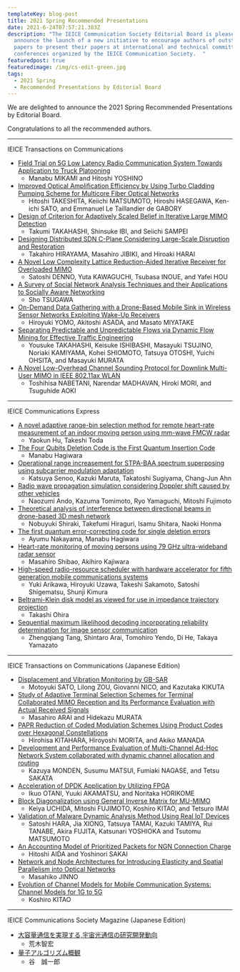 ```yaml
---
templateKey: blog-post
title: 2021 Spring Recommended Presentations
date: 2021-6-24T07:57:21.383Z
description: "The IEICE Communication Society Editorial Board is pleased to
  announce the launch of a new initiative to encourage authors of outstanding
  papers to present their papers at international and technical committee
  conferences organized by the IEICE Communication Society.  "
featuredpost: true
featuredimage: /img/cs-edit-green.jpg
tags:
  - 2021 Spring
  - Recommended Presentations by Editorial Board
---
```


We are delighted to announce the 2021 Spring Recommended Presentations by Editorial Board.

Congratulations to all the recommended authors.

---

IEICE Transactions on Communications

- [Field Trial on 5G Low Latency Radio Communication System Towards Application to Truck Platooning](https://www.jstage.jst.go.jp/article/transcom/E102.B/8/E102.B_2018TTP0021/_article/-char/en)
  - Manabu MIKAMI and Hitoshi YOSHINO
- [Improved Optical Amplification Efficiency by Using Turbo Cladding Pumping Scheme for Multicore Fiber Optical Networks](https://www.jstage.jst.go.jp/article/transcom/E102.B/8/E102.B_2018EBP3296/_article/-char/en)
  - Hitoshi TAKESHITA, Keiichi MATSUMOTO, Hiroshi HASEGAWA, Ken-ichi SATO, and Emmanuel Le Taillandier de GABORY
- [Design of Criterion for Adaptively Scaled Belief in Iterative Large MIMO Detection](https://www.jstage.jst.go.jp/article/transcom/E102.B/2/E102.B_2018EBP3136/_article)
  - Takumi TAKAHASHI, Shinsuke IBI, and Seiichi SAMPEI
- [Designing Distributed SDN C-Plane Considering Large-Scale Disruption and Restoration](https://www.jstage.jst.go.jp/article/transcom/E102.B/3/E102.B_2018NVP0005/_article/-char/en)
  - Takahiro HIRAYAMA, Masahiro JIBIKI, and Hiroaki HARAI
- [A Novel Low Complexity Lattice Reduction-Aided Iterative Receiver for Overloaded MIMO](https://www.jstage.jst.go.jp/article/transcom/advpub/0/advpub_2018EBP3215/_article/-char/en)
  - Satoshi DENNO, Yuta KAWAGUCHI, Tsubasa INOUE, and Yafei HOU
- [A Survey of Social Network Analysis Techniques and their Applications to Socially Aware Networking](https://www.jstage.jst.go.jp/article/transcom/E102.B/1/E102.B_2017EBI0003/_article)
  - Sho TSUGAWA
- [On-Demand Data Gathering with a Drone-Based Mobile Sink in Wireless Sensor Networks Exploiting Wake-Up Receivers](https://www.jstage.jst.go.jp/article/transcom/E101.B/10/E101.B_2017NEI0002/_article)
  - Hiroyuki YOMO, Akitoshi ASADA, and Masato MIYATAKE
- [Separating Predictable and Unpredictable Flows via Dynamic Flow Mining for Effective Traffic Engineering](https://search.ieice.org/bin/summary.php?id=e101-b_2_538)
  - Yousuke TAKAHASHI, Keisuke ISHIBASHI, Masayuki TSUJINO, Noriaki KAMIYAMA, Kohei SHIOMOTO, Tatsuya OTOSHI, Yuichi OHSITA, and Masayuki MURATA
- [A Novel Low-Overhead Channel Sounding Protocol for Downlink Multi-User MIMO in IEEE 802.11ax WLAN](https://www.jstage.jst.go.jp/article/transcom/advpub/0/advpub_2017EBP3106/_article/-char/ja/)
  - Toshihisa NABETANI, Narendar MADHAVAN, Hiroki MORI, and Tsuguhide AOKI

---

IEICE Communications Express

- [A novel adaptive range-bin selection method for remote heart-rate measurement of an indoor moving person using mm-wave FMCW radar](https://www.jstage.jst.go.jp/article/comex/10/5/10_2021XBL0032/_article)
  - Yaokun Hu, Takeshi Toda
- [The Four Qubits Deletion Code is the First Quantum Insertion Code](https://www.jstage.jst.go.jp/article/comex/10/5/10_2020XBL0191/_article)
  - Manabu Hagiwara
- [Operational range increasement for STPA-BAA spectrum superposing using subcarrier modulation adaptation](https://www.jstage.jst.go.jp/article/comex/9/1/9_2019XBL0117/_article)
  - Katsuya Senoo, Kazuki Maruta, Takatoshi Sugiyama, Chang-Jun Ahn
- [Radio wave propagation simulation considering Doppler shift caused by other vehicles](https://www.jstage.jst.go.jp/article/comex/9/2/9_2019XBL0142/_article)
  - Naozumi Ando, Kazuma Tomimoto, Ryo Yamaguchi, Mitoshi Fujimoto
- [Theoretical analysis of interference between directional beams in drone-based 3D mesh network](https://www.jstage.jst.go.jp/article/comex/9/3/9_2019XBL0128/_article)
  - Nobuyuki Shiraki, Takefumi Hiraguri, Isamu Shitara, Naoki Honma
- [The first quantum error-correcting code for single deletion errors](https://www.jstage.jst.go.jp/article/comex/9/4/9_2019XBL0154/_article)
  - Ayumu Nakayama, Manabu Hagiwara
- [Heart-rate monitoring of moving persons using 79 GHz ultra-wideband radar sensor](https://www.jstage.jst.go.jp/article/comex/9/5/9_2020XBL0005/_article)
  - Masahiro Shibao, Akihiro Kajiwara
- [High-speed radio-resource scheduler with hardware accelerator for fifth generation mobile communications systems](https://www.jstage.jst.go.jp/article/comex/6/5/6_2017XBL0026/_article)
  - Yuki Arikawa, Hiroyuki Uzawa, Takeshi Sakamoto, Satoshi Shigematsu, Shunji Kimura
- [Beltrami-Klein disk model as viewed for use in impedance trajectory projection](https://www.jstage.jst.go.jp/article/comex/9/7/9_2020XBL0016/_article)
  - Takashi Ohira
- [Sequential maximum likelihood decoding incorporating reliability determination for image sensor communication](https://www.jstage.jst.go.jp/article/comex/9/8/9_2020XBL0058/_article)
  - Zhengqiang Tang, Shintaro Arai, Tomohiro Yendo, Di He, Takaya Yamazato

---

IEICE Transactions on Communications (Japanese Edition)

- [Displacement and Vibration Monitoring by GB-SAR](https://search.ieice.org/bin/summary.php?id=j102-b_11_844)
  - Motoyuki SATO, Lilong ZOU, Giovanni NICO, and Kazutaka KIKUTA
- [Study of Adaptive Terminal Selection Schemes for Terminal Collaborated MIMO Reception and Its Performance Evaluation with Actual Received Signals](https://search.ieice.org/bin/summary.php?id=j103-b_2_110)
  - Masahiro ARAI and Hidekazu MURATA
- [PAPR Reduction of Coded Modulation Schemes Using Product Codes over Hexagonal Constellations](https://search.ieice.org/bin/summary.php?id=j103-b_5_184)
  - Hirohisa KITAHARA, Hiroyoshi MORITA, and Akiko MANADA
- [Development and Performance Evaluation of Multi-Channel Ad-Hoc Network System collaborated with dynamic channel allocation and routing](https://search.ieice.org/bin/summary_advpub.php?id=2019JBP3039&category=B&lang=J)
  - Kazuya MONDEN, Susumu MATSUI, Fumiaki NAGASE, and Tetsu SAKATA
- [Acceleration of DPDK Application by Utilizing FPGA](https://search.ieice.org/bin/summary.php?id=j103-b_4_172)
  - Ikuo OTANI, Yuuki AKAMATSU, and Noritaka HORIKOME
- [Block Diagonalization using General Inverse Matrix for MU-MIMO](https://search.ieice.org/bin/summary.php?id=j103-b_8_300)
  - Keiya UCHIDA, Mitoshi FUJIMOTO, Koshiro KITAO, and Tetsuro IMAI
- [Validation of Malware Dynamic Analysis Method Using Real IoT Devices](https://search.ieice.org/bin/summary.php?id=j103-b_8_272&category=B&year=2020&lang=J)
  - Satoshi HARA, Jia XIONG, Tatsuya TAMAI, Kazuki TAMIYA, Rui TANABE, Akira FUJITA, Katsunari YOSHIOKA and Tsutomu MATSUMOTO
- [An Accounting Model of Prioritized Packets for NGN Connection Charge](https://search.ieice.org/bin/summary.php?id=j103-b_8_344)
  - Hitoshi AIDA and Yoshinori SAKAI
- [Network and Node Architectures for Introducing Elasticity and Spatial Parallelism into Optical Networks](https://search.ieice.org/bin/summary.php?id=j102-b_11_891)
  - Masahiko JINNO
- [Evolution of Channel Models for Mobile Communication Systems: Channel Models for 1G to 5G](https://search.ieice.org/bin/summary.php?id=j102-b_11_731)
  - Koshiro KITAO

---

IEICE Communications Society Magazine (Japanese Edition)

- [大容量通信を実現する,宇宙光通信の研究開発動向](https://www.jstage.jst.go.jp/article/bplus/13/3/13_205/_article/-char/ja/)
  - 荒木智宏
- [量子アルゴリズム概観](https://www.jstage.jst.go.jp/article/bplus/14/2/14_102/_article/-char/ja)
  - 谷　誠一郎
